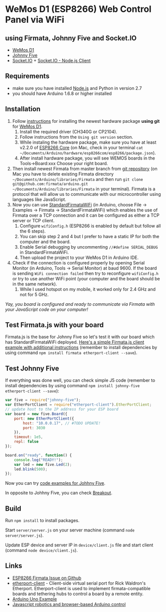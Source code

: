 # WeMos D1 (ESP8266) Web Control Panel via WiFi
## using Firmata, Johnny Five and Socket.IO
* [WeMos D1](https://wiki.wemos.cc/products:d1:d1)
* [Johnny Five](http://johnny-five.io/)
* [Socket.IO](http://socket.io/) + [Socket.IO - Node.js Client](https://github.com/socketio/socket.io-client)

## Requirements
* make sure you have installed [Node.js](https://nodejs.org/) and Python in version 2.7
* you should have Arduino 1.6.8 or higher installed

## Installation
1. Follow [instructions](https://wiki.wemos.cc/tutorials:get_started:get_started_in_arduino) for installing the newest hardware package **using git** for [WeMos D1](https://wiki.wemos.cc/products:d1:d1).
	1. Install the required driver (CH340G or CP2104).
	2. Follow instructions from the `Using git version` section.
	3. While instaling the hardware package, make sure you have at least v2.2.0 of [ESP8266 Core](https://github.com/esp8266/Arduino) (on Mac, check in your terminal `cat ~/Documents/Arduino/hardware/esp8266com/esp8266/package.json`).
	4. After install hardware package, you will see WEMOS boards in the Tools→Board:xxx Choose your right board.
2. Then install newest Firmata from master branch from [git repository](https://github.com/firmata/arduino) (on Mac you have to delete existing Firmata directory `~/Documents/Arduino/libraries/Firmata` and then run `git clone git@github.com:firmata/arduino.git ~/Documents/Arduino/libraries/Firmata` in your terminal). Firmata is a protocol that will allow us to communicate with our microcontroller using languages like JavaScript.
3. Now you can use [StandardFirmataWiFi](https://github.com/firmata/arduino/tree/master/examples/StandardFirmataWiFi) (in Arduino, choose File -> Examples -> Firmata -> StandardFirmataWiFi) which enables the use of Firmata over a TCP connection and it can be configured as either a TCP server or TCP client.
	1. Configure `wifiConfig.h` (ESP8266 is enabled by default but follow all the 6 steps).
	2. You can skip step 2 and 4 but I prefer to have a static IP for both the computer and the board.
	2. Enable Serial debugging by uncommenting `//#define SERIAL_DEBUG` in StandardFirmataWiFi.
	3. Then upload the project to your WeMos D1 in Arduino IDE.
4. Check if the connection is configured properly by opening Serial Monitor (in Arduino, Tools -> Serial Monitor) at baud 9600. If the board is sending `WiFi connection failed` then try to reconfigure `wifiConfig.h` or try to use another WiFi point (your computer and the board should be in the same network).
	1. While I used hotspot on my mobile, it worked only for 2.4 GHz and not for 5 GHz.

*Yay, you board is configured and ready to communicate via Firmata with your JavaScript code on your computer!*

## Test Firmata.js with your board
Firmata.js is the base for Johnny Five so let's test it with our board which has StandardFirmataWiFi deployed. [Here's a simple Firmata.js client example with additional instructions](https://gist.github.com/soundanalogous/31a43d9c72ec6fbdf9631cfbe635d625) (remember to install dependencies by using command `npm install firmata etherport-client --save`).

## Test Johnny Five
If everything was done well, you can check simple J5 code (remember to install dependencies by using command `npm install johnny-five etherport-client --save`):
```javascript
var five = require("johnny-five");
var EtherPortClient = require("etherport-client").EtherPortClient;
// update host to the IP address for your ESP board
var board = new five.Board({
    port: new EtherPortClient({
        host: "10.0.0.17", // #TODO UPDATE!
        port: 3030
    }),
    timeout: 1e5,
    repl: false
});

board.on("ready", function() {
    console.log("READY!");
    var led = new five.Led(2);
    led.blink(500);
});
````

Now you can try [code examples for Johhny Five](http://johnny-five.io/examples/).

In opposite to Johhny Five, you can check [Breakout](https://github.com/soundanalogous/Breakout).

## Build
Run `npm install` to install packages.

Start `server/server.js` on your server machine (command `node server/server.js`).

Update ESP device and server IP in `device/client.js` file and start client (command `node device/client.js`).

## Links
* [ESP8266 Firmata Issue on Github](https://github.com/firmata/arduino/issues/257)
* [etherport-client](https://github.com/mwittig/etherport-client) - Client-side virtual serial port for Rick Waldron's Etherport. Etherport-client is used to implement firmata-compatible boards and tethering hubs to control a board by a remote entity.
* [Arduino Uno Example](http://wifinodebot.blogspot.com.co/2016/02/blink-led-over-wifi-with-nodejs-johnny.html)
* [Javascript robotics and browser-based Arduino control](http://www.instructables.com/id/Javascript-robotics-and-browser-based-Arduino-cont/)
